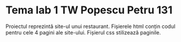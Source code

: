 # Tema lab 1 TW Popescu Petru 131
 
Proiectul reprezintă site-ul unui restaurant. Fișierele html conțin codul pentru cele 4 pagini ale site-ului. Fișierul css stilizează paginile.

